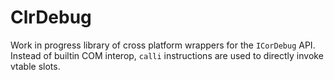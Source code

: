 # ClrDebug

Work in progress library of cross platform wrappers for the `ICorDebug` API.  Instead of builtin COM
interop, `calli` instructions are used to directly invoke vtable slots.
